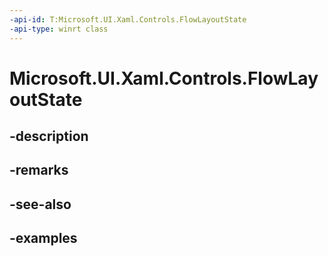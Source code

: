 ```yaml
---
-api-id: T:Microsoft.UI.Xaml.Controls.FlowLayoutState
-api-type: winrt class
---
```


<!-- Class syntax.
public class FlowLayoutState 
-->

# Microsoft.UI.Xaml.Controls.FlowLayoutState

## -description

## -remarks

## -see-also

## -examples

